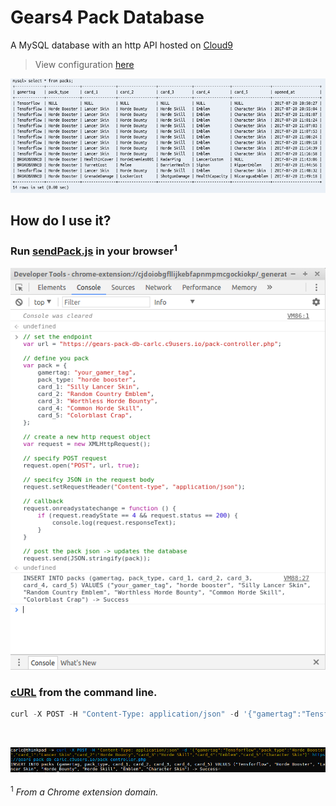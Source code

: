 # Gears4 Pack Database
A MySQL database with an http API hosted on [Cloud9](https://c9.io/)
> View configuration [here](https://github.com/TheanosLearning/Gears4PackDB/blob/master/cloud9_config/config.md)

![demo](https://github.com/TheanosLearning/Gears4PackDB/raw/master/images/sql-demo.png)

## How do I use it?

### Run [sendPack.js](https://github.com/TheanosLearning/Gears4PackDB/blob/master/js/sendPack.js) in your browser<sup>1</sup>

![from-browser](https://github.com/TheanosLearning/Gears4PackDB/raw/master/images/db-browser.png)

### [cURL](https://en.wikipedia.org/wiki/CURL) from the command line.

```python
curl -X POST -H "Content-Type: application/json" -d '{"gamertag":"Tensforflow","pack_type":"Horde Booster","card_1":"Lancer Skin","card_2":"Horde Bounty","card_3":"Horde Skill","card_4":"Emblem","card_5":"Character Skin"}' https://gears-pack-db-carlc.c9users.io/pack-controller.php
```

</br>

![from-command-line](https://github.com/TheanosLearning/Gears4PackDB/raw/master/images/db-curl.png)
</br>
</br>
<sup>1</sup> *From a Chrome extension domain.*
